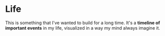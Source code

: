 Life
====

This is something that I've wanted to build for a long time. It's a **timeline of important events** in my life, visualized in a way my mind always imagine it. 
